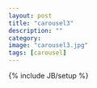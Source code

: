 ```yaml
---
layout: post
title: "carousel3"
description: ""
category: 
image: "carousel3.jpg"
tags: [carousel]
---
```

{% include JB/setup %}
